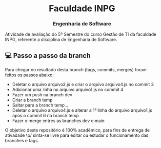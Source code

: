 <h1 align="center">
  Faculdade INPG
</h1>

<h3 align="center">
    Engenharia de Software
</h3>

Atividade de avaliação do 5º Semestre do curso Gestão de TI da faculdade INPG, referente a disciplina de Engenharia de Software.


## :computer: Passo a passo da branch

Para chegar no resultado desta branch (tags, commits, merges) foram feitos os passos abaixo:

* Deletar o arquivo arquivo2.js e criar o arquivo arquivo4.js no commit 3
* Adicionar uma linha no arquivo arquivo1.js no commit 4
* Fazer um push na branch dev
* Criar a branch temp
* Saltar para a branch temp...
* Deletar o arquivo arquivo4.js e alterar a 1ª linha do arquivo arquivo1.js após o commit 6 na branch temp
* Fazer o merge entres as branches dev e main


O objetivo deste repositório é 100% acadêmico, para fins de entrega de ativadade \o/ sinta-se livre para editar ou estudar o funcionamento das branches e tags.
